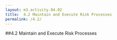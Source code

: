 ```yaml
---
layout: m3.activity.04.02
title: 	4.2 Maintain and Execute Risk Processes
permalink: /4.2/
---
```

##4.2 Maintain and Execute Risk Processes	
